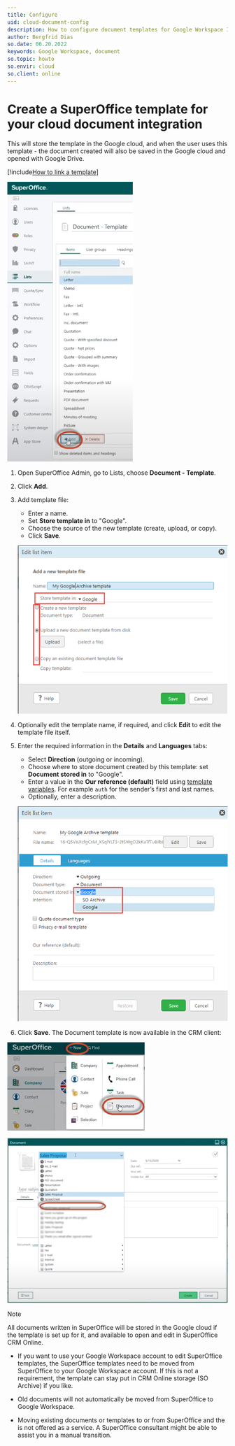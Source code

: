 ```yaml
---
title: Configure
uid: cloud-document-config
description: How to configure document templates for Google Workspace Integration
author: Bergfrid Dias
so.date: 06.20.2022
keywords: Google Workspace, document
so.topic: howto
so.envir: cloud
so.client: online
---
```


# Create a SuperOffice template for your cloud document integration

This will store the template in the Google cloud, and when the user uses this template - the document created will also be saved in the Google cloud and opened with Google Drive.

[!include[How to link a template](../includes/link-templates.md)]

![imageh3map.png -screenshot -screenshot][img1]

1. Open SuperOffice Admin, go to Lists, choose **Document - Template**.

2. Click **Add**.

3. Add template file:

    * Enter a name.
    * Set **Store template in** to "Google".
    * Choose the source of the new template (create, upload, or copy).
    * Click **Save**.

    ![x -screenshot -screenshot][img2]

4. Optionally edit the template name, if required, and click **Edit** to edit the template file itself.

5. Enter the required information in the **Details** and **Languages** tabs:

    * Select **Direction** (outgoing or incoming).
    * Choose where to store document created by this template: set **Document stored in** to "Google".
    * Enter a value in the **Our reference (default)** field using [template variables][1]. For example `auth` for the sender’s first and last names.
    * Optionally, enter a description.

    ![x -screenshot][img3]

6. Click **Save**. The Document template is now available in the CRM client:

![imagedmnmi.png -screenshot -screenshot][img4]

![image6r9sc.png -screenshot -screenshot][img5]

> [!NOTE]
> All documents written in SuperOffice will be stored in the Google cloud if the template is set up for it, and available to open and edit in SuperOffice CRM Online.

* If you want to use your Google Workspace account to edit SuperOffice templates, the SuperOffice templates need to be moved from SuperOffice to your Google Workspace account. If this is not a requirement, the template can stay put in CRM Online storage (SO Archive) if you like.

* Old documents will not automatically be moved from SuperOffice to Google Workspace.

* Moving existing documents or templates to or from SuperOffice and the is not offered as a service. A SuperOffice consultant might be able to assist you in a manual transition.

<!-- Referenced links -->
[1]: ../../templates/index.md

<!-- Referenced images -->
[img1]: media/imageh3map.png
[img2]: media/template3.png
[img3]: media/template3b.png
[img4]: media/imagedmnmi.png
[img5]: media/image6r9sc.png
